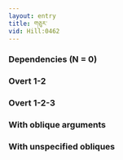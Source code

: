 ```yaml
---
layout: entry
title: གཅུར་
vid: Hill:0462
---
```

### Dependencies (N = 0)


### Overt 1-2


### Overt 1-2-3


### With oblique arguments


### With unspecified obliques
